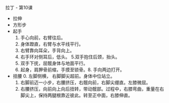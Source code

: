 拉丁 - 第10课

- 拉伸
- 方形步
- 起手 
  1. 手心向前，右臂往后。
  2. 身体蹬直，右臂与水平线平行。
  3. 右臂靠向耳朵，手背向上。
  4. 右手环对侧耳后，低头。
  5.双手抱住后颈，抬头。 
  6. 双手下抚，屈髋身体与地面平行。
  7. 起身，肩胛骨前缩，手摸至锁骨。8. 手向两边打开。
- 扭腰 
  0. 左脚侧横， 右脚脚尖超前。身体中位站立。
  1. 右脚前迈一小步，右腰挤压，右髋向前，右脚尖绷直。左膝微屈。
  2. 右腰挤压，向前向上向后扭转，带动髋部。过程中，右膝弯曲，重量在右脚尖上，保持两腿根靠近彼此。转至正中面，右膝伸直。

